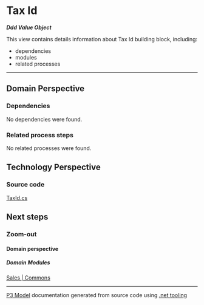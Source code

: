 ﻿
# Tax Id

***Ddd Value Object***  

This view contains details information about Tax Id building block, including:
- dependencies
- modules
- related processes  

---



## Domain Perspective


### Dependencies

No dependencies were found.  

### Related process steps

No related processes were found.  

## Technology Perspective


### Source code

[TaxId.cs](../../../../../../../Sources/Sales/Sales.DeepModel/Commons/TaxId.cs)  

## Next steps


### Zoom-out


#### Domain perspective


##### Domain Modules

[Sales | Commons](Commons.md)  

---

[P3 Model](https://github.com/P3-model/P3-model) documentation generated from source code using [.net tooling](https://github.com/P3-model/P3-model-dotnet)